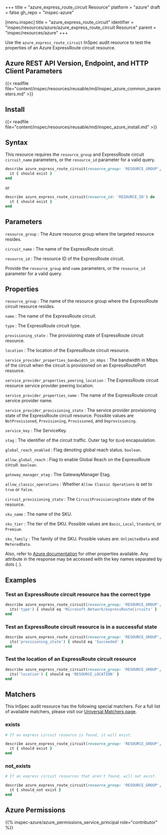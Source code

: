 +++
title = "azure_express_route_circuit Resource"
platform = "azure"
draft = false
gh_repo = "inspec-azure"

[menu.inspec]
title = "azure_express_route_circuit"
identifier = "inspec/resources/azure/azure_express_route_circuit Resource"
parent = "inspec/resources/azure"
+++

Use the `azure_express_route_circuit` InSpec audit resource to test the properties of an Azure ExpressRoute circuit resource.

## Azure REST API Version, Endpoint, and HTTP Client Parameters

{{< readfile file="content/inspec/resources/reusable/md/inspec_azure_common_parameters.md" >}}

## Install

{{< readfile file="content/inspec/resources/reusable/md/inspec_azure_install.md" >}}

## Syntax

This resource requires the `resource_group` and ExpressRoute circuit `circuit_name` parameters, or the `resource_id` parameter for a valid query.

```ruby
describe azure_express_route_circuit(resource_group: 'RESOURCE_GROUP', circuit_name: 'EXPRESS_CIRCUIT_NAME') do
  it { should exist }
end
```

or

```ruby
describe azure_express_route_circuit(resource_id: 'RESOURCE_ID') do
  it { should exist }
end
```

## Parameters

`resource_group`
: The Azure resource group where the targeted resource resides.

`circuit_name`
: The name of the ExpressRoute circuit.

`resource_id`
: The resource ID of the ExpressRoute circuit.

Provide the `resource_group` and `name` parameters, or the `resource_id` parameter for a valid query.

## Properties

`resource_group`
: The name of the resource group where the ExpressRoute circuit resource resides.

`name`
: The name of the ExpressRoute circuit.

`type`
: The ExpressRoute circuit type.

`provisioning_state`
: The provisioning state of ExpressRoute circuit resource.

`location`
: The location of the ExpressRoute circuit resource.

`service_provider_properties_bandwidth_in_mbps`
: The bandwidth in Mbps of the circuit when the circuit is provisioned on an ExpressRoutePort resource.

`service_provider_properties_peering_location`
: The ExpressRoute circuit resource service provider peering location.

`service_provider_properties_name`
: The name of the ExpressRoute circuit service provider name.

`service_provider_provisioning_state`
: The service provider provisioning state of the ExpressRoute circuit resource. Possible values are `NotProvisioned`, `Provisioning`, `Provisioned`, and `Deprovisioning`.

`service_key`
: The ServiceKey.

`stag`
: The identifier of the circuit traffic. Outer tag for `QinQ` encapsulation.

`global_reach_enabled`
: Flag denoting global reach status. `boolean`.

`allow_global_reach`
: Flag to enable Global Reach on the ExpressRoute circuit. `boolean`.

`gateway_manager_etag`
: The GatewayManager Etag.

`allow_classic_operations`
: Whether `Allow Classic Operations` is set to `true` or `false`.

`circuit_provisioning_state`
: The `CircuitProvisioningState` state of the resource.

`sku_name`
: The name of the SKU.

`sku_tier`
: The tier of the SKU. Possible values are `Basic`, `Local`, `Standard`, or `Premium`.

`sku_family`
: The family of the SKU. Possible values are: `UnlimitedData` and `MeteredData`.

Also, refer to [Azure documentation](https://docs.microsoft.com/en-us/rest/api/expressroute/express-route-circuits/get) for other properties available. Any attribute in the response may be accessed with the key names separated by dots (`.`).

## Examples

### Test an ExpressRoute circuit resource has the correct type

```ruby
describe azure_express_route_circuit(resource_group: 'RESOURCE_GROUP', circuit_name: 'EXPRESS_CIRCUIT_NAME') do
  its('type') { should eq 'Microsoft.Network/expressRouteCircuits' }
end
```

### Test an ExpressRoute circuit resource is in a successful state

```ruby
describe azure_express_route_circuit(resource_group: 'RESOURCE_GROUP', circuit_name: 'EXPRESS_CIRCUIT_NAME') do
  its('provisioning_state') { should eq 'Succeeded' }
end
```

### Test the location of an ExpressRoute circuit resource

```ruby
describe azure_express_route_circuit(resource_group: 'RESOURCE_GROUP', circuit_name: 'EXPRESS_CIRCUIT_NAME') do
  its('location') { should eq 'RESOURCE_LOCATION' }
end
```

## Matchers

This InSpec audit resource has the following special matchers. For a full list of available matchers, please visit our [Universal Matchers page](/inspec/matchers/).

### exists

```ruby
# If an express circuit resource is found, it will exist.

describe azure_express_route_circuit(resource_group: 'RESOURCE_GROUP', circuit_name: 'EXPRESS_CIRCUIT_NAME') do
  it { should exist }
end
```

### not_exists

```ruby
# If an express circuit resources that aren't found, will not exist.

describe azure_express_route_circuit(resource_group: 'RESOURCE_GROUP', circuit_name: 'DOESNOTEXIST') do
  it { should_not exist }
end
```

## Azure Permissions

{{% inspec-azure/azure_permissions_service_principal role="contributor" %}}

